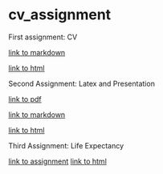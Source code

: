 # cv_assignment
First assignment: CV

[link to markdown](http://thomasbarks.github.io/cv_assignment/NoCss.html)

[link to html](http://thomasbarks.github.io/cv_assignment/)

Second Assignment: Latex and Presentation

[link to pdf](http://thomasbarks.github.io/two/updated.pdf) 

[link to markdown](http://thomasbarks.github.io/two/NoCss.html)

[link to html](http://thomasbarks.github.io/two/)

Third Assignment: Life Expectancy 

[link to assignment](https://github.com/ThomasBarks/Third-assignment/blob/master/Third-assignement-2.ipynb)
[link to html](file:///C:/Users/Tom/Downloads/Third-assignement-2.html) 
